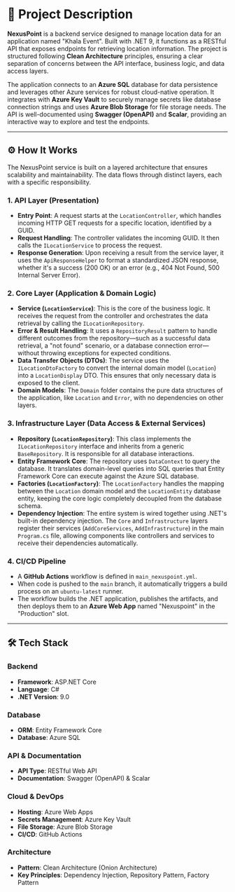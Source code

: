 
# 🚀 Project Description

**NexusPoint** is a backend service designed to manage location data for an application named "Khala Event". Built with .NET 9, it functions as a RESTful API that exposes endpoints for retrieving location information. The project is structured following **Clean Architecture** principles, ensuring a clear separation of concerns between the API interface, business logic, and data access layers.

The application connects to an **Azure SQL** database for data persistence and leverages other Azure services for robust cloud-native operation. It integrates with **Azure Key Vault** to securely manage secrets like database connection strings and uses **Azure Blob Storage** for file storage needs. The API is well-documented using **Swagger (OpenAPI)** and **Scalar**, providing an interactive way to explore and test the endpoints.

---

## ⚙️ How It Works

The NexusPoint service is built on a layered architecture that ensures scalability and maintainability. The data flows through distinct layers, each with a specific responsibility.

### 1. API Layer (Presentation)

* **Entry Point**: A request starts at the `LocationController`, which handles incoming HTTP GET requests for a specific location, identified by a GUID.
* **Request Handling**: The controller validates the incoming GUID. It then calls the `ILocationService` to process the request.
* **Response Generation**: Upon receiving a result from the service layer, it uses the `ApiResponseHelper` to format a standardized JSON response, whether it's a success (200 OK) or an error (e.g., 404 Not Found, 500 Internal Server Error).

### 2. Core Layer (Application & Domain Logic)

* **Service (`LocationService`)**: This is the core of the business logic. It receives the request from the controller and orchestrates the data retrieval by calling the `ILocationRepository`.
* **Error & Result Handling**: It uses a `RepositoryResult` pattern to handle different outcomes from the repository—such as a successful data retrieval, a "not found" scenario, or a database connection error—without throwing exceptions for expected conditions.
* **Data Transfer Objects (DTOs)**: The service uses the `ILocationDtoFactory` to convert the internal domain model (`Location`) into a `LocationDisplay` DTO. This ensures that only necessary data is exposed to the client.
* **Domain Models**: The `Domain` folder contains the pure data structures of the application, like `Location` and `Error`, with no dependencies on other layers.

### 3. Infrastructure Layer (Data Access & External Services)

* **Repository (`LocationRepository`)**: This class implements the `ILocationRepository` interface and inherits from a generic `BaseRepository`. It is responsible for all database interactions.
* **Entity Framework Core**: The repository uses `DataContext` to query the database. It translates domain-level queries into SQL queries that Entity Framework Core can execute against the Azure SQL database.
* **Factories (`LocationFactory`)**: The `LocationFactory` handles the mapping between the `Location` domain model and the `LocationEntity` database entity, keeping the core logic completely decoupled from the database schema.
* **Dependency Injection**: The entire system is wired together using .NET's built-in dependency injection. The `Core` and `Infrastructure` layers register their services (`AddCoreServices`, `AddInfrastructure`) in the main `Program.cs` file, allowing components like controllers and services to receive their dependencies automatically.

### 4. CI/CD Pipeline

* A **GitHub Actions** workflow is defined in `main_nexuspoint.yml`.
* When code is pushed to the `main` branch, it automatically triggers a build process on an `ubuntu-latest` runner.
* The workflow builds the .NET application, publishes the artifacts, and then deploys them to an **Azure Web App** named "Nexuspoint" in the "Production" slot.

---

## 🛠️ Tech Stack

### Backend

* **Framework**: ASP.NET Core
* **Language**: C#
* **.NET Version**: 9.0

### Database

* **ORM**: Entity Framework Core
* **Database**: Azure SQL

### API & Documentation

* **API Type**: RESTful Web API
* **Documentation**: Swagger (OpenAPI) & Scalar

### Cloud & DevOps

* **Hosting**: Azure Web Apps
* **Secrets Management**: Azure Key Vault
* **File Storage**: Azure Blob Storage
* **CI/CD**: GitHub Actions

### Architecture

* **Pattern**: Clean Architecture (Onion Architecture)
* **Key Principles**: Dependency Injection, Repository Pattern, Factory Pattern
